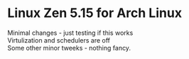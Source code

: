 # Linux Zen 5.15 for Arch Linux <br/>
Minimal changes - just testing if this works <br/>
Virtulization and schedulers are off <br/>
Some other minor tweeks - nothing fancy.
